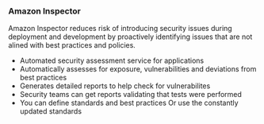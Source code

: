 ### Amazon Inspector

Amazon Inspector reduces risk of introducing security issues during deployment and development by proactively identifying issues that are not alined with best practices and policies.


* Automated security assessment service for applications
* Automatically assesses for exposure, vulnerabilities and deviations from best practices
* Generates detailed reports to help check for vulnerabilites
* Security teams can get reports validating that tests were performed
* You can define standards and best practices Or use the constantly updated standards
